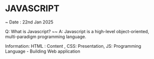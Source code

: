 # JAVASCRIPT

~ Date : 22nd Jan 2025

Q: What is Javascript?
~~
A: Javascript is a high-level object-oriented, multi-paradigm programming language.

Information: HTML : Content , CSS: Presentation, JS: Programming Language - Building Web application
